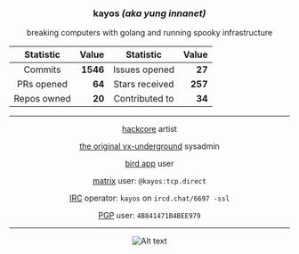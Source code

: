 <div align="center">
 <h3> kayos <i>(aka yung innanet)</i> </h3>
 breaking computers with golang and running spooky infrastructure <p />

  | Statistic | Value | Statistic | Value |
  |:---------:|------:|:---------:|------:|
  | Commits | **1546** | Issues opened | **27** |
  | PRs opened | **64** | Stars received | **257** |
  | Repos owned | **20** | Contributed to | **34** |

---

 [hackcore](https://soundcloud.com/queed-inc) artist  

 [the original vx-underground](https://vxug.fakedoma.in) sysadmin  

 [bird app](https://twitter.com/yunginnanet) user

 [matrix](https://www.matrix.org/) user: `@kayos:tcp.direct`

 [IRC](https://github.com/ergochat/ergo) operator: `kayos` on `ircd.chat/6697 -ssl`

 [PGP](https://pgp.mit.edu/pks/lookup?op=get&search=0x4B841471B4BEE979) user: `4B841471B4BEE979`

---

![Alt text](https://spotify-recently-played-readme.vercel.app/api?user=t3wbn08kl3uunq96785bd2sl9&unique=1&width=500)

</div>
